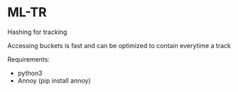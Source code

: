 # ML-TR

Hashing for tracking

Accessing buckets is fast and can be optimized to contain everytime a track

Requirements:

* python3
* Annoy (pip install annoy)
